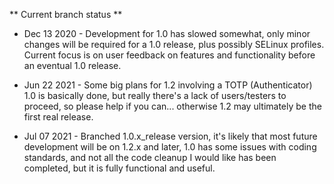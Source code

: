 ** Current branch status **

* Dec 13 2020 - Development for 1.0 has slowed somewhat, only minor changes will be required for a 1.0 release, plus possibly SELinux profiles.  Current focus is on user feedback on features and functionality before an eventual 1.0 release.

* Jun 22 2021 - Some big plans for 1.2 involving a TOTP (Authenticator) 1.0 is basically done, but really there's a lack of users/testers to proceed, so please help if you can... otherwise 1.2 may ultimately be the first real release.

* Jul 07 2021 - Branched 1.0.x_release version, it's likely that most future development will be on 1.2.x and later, 1.0 has some issues with coding standards, and not all the code cleanup I would like has been completed, but it is fully functional and useful.
